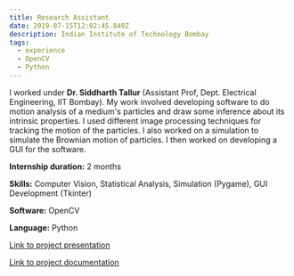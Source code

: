 ```yaml
---
title: Research Assistant
date: 2019-07-15T12:02:45.840Z
description: Indian Institute of Technology Bombay
tags:
  - experience
  - OpenCV
  - Python
---
```

I worked under **Dr. Siddharth Tallur** (Assistant Prof, Dept. Electrical Engineering, IIT Bombay). My work involved developing software to do motion analysis of a medium's particles and draw some inference about its intrinsic properties. I used different image processing techniques for tracking the motion of the particles. I also worked on a simulation to simulate the Brownian motion of particles. I then worked on developing a GUI for the software.

**Internship duration:** 2 months

**Skills:** Computer Vision, Statistical Analysis, Simulation (Pygame), GUI Development (Tkinter)

**Software:** OpenCV

**Language:** Python

[Link to project presentation](https://docs.google.com/presentation/d/1Y9lViDc3PIQK0BwBdOut8h6mla24UutYqztgAlzcpBI/edit) 

[Link to project documentation](https://docs.google.com/presentation/d/1b6oTa7pE_AmM3C06VCknM873sJz-2A_9Jm5SSF8oW5I/edit#slide=id.p1)